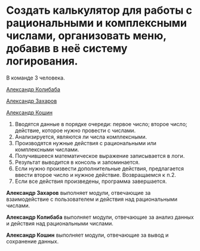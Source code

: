 # Создать калькулятор для работы с рациональными и комплексными числами, организовать меню, добавив в неё систему логирования.

В команде 3 человека.

[Александр Колибаба](https://gb.ru/users/4281457)

[Александр Захаров](https://gb.ru/users/5361206)

[Александр Кошин](https://gb.ru/users/7772942)

1. Вводятся данные в порядке очереди: первое число; второе число; действие, которое нужно провести с числами.
2. Анализируется, являются ли числа комплексными.
3. Производятся нужные действия с рациональными или комплексными числами.
4. Получившееся математическое выражение записывается в логи.
5. Результат выводится в консоль и запоминается.
6. Если нужно произвести дополнительные действия, предлагается ввести второе число и нужное действие. Возвращаемся к п.2.
7. Если все действия произведены, программа завершается.

**Александр Захаров** выполняет модули, отвечающие за взаимодействие с пользователем и действия над рациональными числами.

**Александр Колибаба** выполняет модули, отвечающие за анализ данных и действия над рациональными числами.

**Александр Кошин** выполняет модули, отвечающие за вывод и сохранение данных.